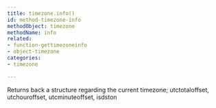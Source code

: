```yaml
---
title: timezone.info()
id: method-timezone-info
methodObject: timezone
methodName: info
related:
- function-gettimezoneinfo
- object-timezone
categories:
- timezone

---
```


Returns back a structure regarding the current timezone; utctotaloffset, utchouroffset, utcminuteoffset, isdston